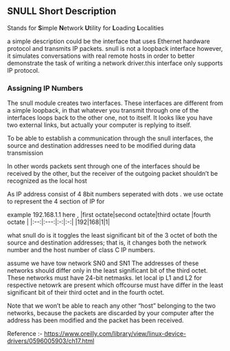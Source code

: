 ## SNULL Short Description
Stands for **S**imple **N**etwork **U**tility for **L**oading **L**ocalities

a simple description could be the interface that uses Ethernet hardware protocol and transmits IP packets.
snull is not a loopback interface however, it simulates conversations with real remote hosts in order to better demonstrate the task of writing a network driver.this interface only supports IP protocol.

### Assigning IP Numbers
The snull module creates two interfaces. These interfaces are different from a simple loopback, in that whatever you transmit through one of the interfaces loops back to the other one, not to itself. It looks like you have two external links, but actually your computer is replying to itself.

To be able to establish a communication through the snull interfaces, the source and destination addresses need to be modified during data transmission

In other words packets sent through one of the interfaces should be received by the other, but the receiver of the outgoing packet shouldn’t be recognized as the local host

As IP address consist of 4 8bit numbers seperated with dots .
we use octate to represent the 4 section of IP for 

example 192.168.1.1 here ,
|first octate|second octate|third octate |fourth octate |
|:--:|:---:|:-:|:-:|
|192|168|1|1|

what snull do is it toggles the least significant bit of the 3 octet of both the source and destination addresses; that is, it changes both the network number and the host number of class C IP numbers.

assume we have tow network SN0 and SN1
The addresses of these networks should differ only in the least significant bit of the third octet.
These networks must have 24-bit netmasks.
let local ip L1 and L2 for respective netowrk are present which offcourse  must have differ in the least significant bit of their third octet and in the fourth octet.

Note that we won’t be able to reach any other “host” belonging to the two networks, because the packets are discarded by your computer after the address has been modified and the packet has been received. 

Reference :- https://www.oreilly.com/library/view/linux-device-drivers/0596005903/ch17.html